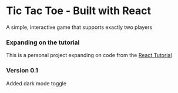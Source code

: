 # Tic Tac Toe - Built with React

A simple, interactive game that supports exactly two players

### Expanding on the tutorial
This is a personal project expanding on code from the [React Tutorial](https://react.dev/learn/tutorial-tic-tac-toe)

### Version 0.1
Added dark mode toggle